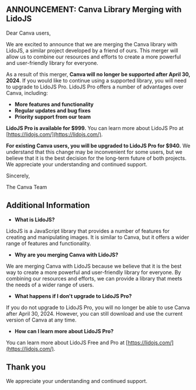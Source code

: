## **ANNOUNCEMENT: Canva Library Merging with LidoJS**

Dear Canva users,

We are excited to announce that we are merging the Canva library with LidoJS, a similar project developed by a friend of ours. This merger will allow us to combine our resources and efforts to create a more powerful and user-friendly library for everyone.

As a result of this merger, **Canva will no longer be supported after April 30, 2024**. If you would like to continue using a supported library, you will need to upgrade to LidoJS Pro. LidoJS Pro offers a number of advantages over Canva, including:

-   **More features and functionality**
-   **Regular updates and bug fixes**
-   **Priority support from our team**

**LidoJS Pro is available for $999.** You can learn more about LidoJS Pro at [https://lidojs.com/](https://lidojs.com/).

**For existing Canva users, you will be upgraded to LidoJS Pro for $940.** We understand that this change may be inconvenient for some users, but we believe that it is the best decision for the long-term future of both projects. We appreciate your understanding and continued support.

Sincerely,

The Canva Team

## **Additional Information**

-   **What is LidoJS?**

LidoJS is a JavaScript library that provides a number of features for creating and manipulating images. It is similar to Canva, but it offers a wider range of features and functionality.

-   **Why are you merging Canva with LidoJS?**

We are merging Canva with LidoJS because we believe that it is the best way to create a more powerful and user-friendly library for everyone. By combining our resources and efforts, we can provide a library that meets the needs of a wider range of users.

-   **What happens if I don't upgrade to LidoJS Pro?**

If you do not upgrade to LidoJS Pro, you will no longer be able to use Canva after April 30, 2024. However, you can still download and use the current version of Canva at any time.

-   **How can I learn more about LidoJS Pro?**

You can learn more about LidoJS Free and Pro at [https://lidojs.com/](https://lidojs.com/).

## **Thank you**

We appreciate your understanding and continued support.